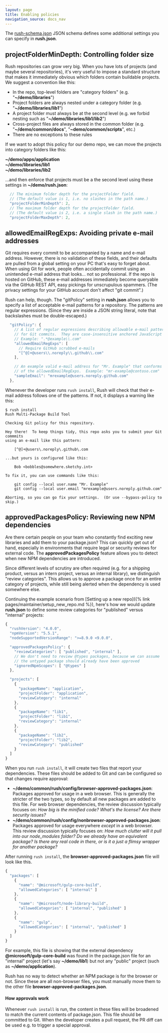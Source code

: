 ```yaml
---
layout: page
title: Enabling policies
navigation_source: docs_nav
---
```


The  [rush-schema.json](https://github.com/Microsoft/web-build-tools/blob/master/apps/rush-lib/src/schemas/rush.schema.json) JSON schema defines some additional settings you can specify in **rush.json**.

## projectFolderMinDepth: Controlling folder size

Rush repositories can grow very big.  When you have lots of projects (and maybe several repositories), it's very useful to impose a standard structure that makes it immediately obvious which folders contain buildable projects.  We suggest a convention like this:

- In the repo, top-level folders are "category folders" (e.g. "**~/demo/libraries**")
- Project folders are always nested under a category folder (e.g. "**~/demo/libraries/lib1**")
- A project folder must always be at the second level (e.g. we forbid nesting such as "**~/demo/libraries/lib1/lib2**")
- Cross-project files are always stored in the common folder (e.g. "**~/demo/common/docs**", "**~demo/common/scripts**", etc.)
- There are no exceptions to these rules

If we want to adopt this policy for our demo repo, we can move the projects into category folders like this:

  **~/demo/apps/application**<br/>
  **~/demo/libraries/lib1**<br/>
  **~/demo/libraries/lib2**<br/>

...and then enforce that projects must be a the second level using these settings in **~/demo/rush.json**:

```javascript
  // The minimum folder depth for the projectFolder field.
  // (The default value is 1, i.e. no slashes in the path name.)
  "projectFolderMinDepth": 2,
  // The maximum folder depth for the projectFolder field.
  // (The default value is 2, i.e. a single slash in the path name.)
  "projectFolderMaxDepth": 2,
```

## allowedEmailRegExps: Avoiding private e-mail addresses

Git requires every commit to be accompanied by a name and e-mail address.  However, there is no validation of these fields, and their defaults are pulled from a global setting on your PC that's easy to forget about.  When using Git for work, people often accidentally commit using an unintended e-mail address that looks... not so professional.  If the repo is hosted on GitHub, these e-mail addresses immediately become queryable via the GitHub REST API, easy pickings for unscrupulous spammers.  (The privacy settings for your GitHub account don't affect "git commit".)

Rush can help, though.  The "gitPolicy" setting in **rush.json** allows you to specify a list of acceptable e-mail patterns for a repository.  The patterns are regular expressions.  (Since they are inside a JSON string literal, note that backslashes must be double-escaped.)

```javascript
  "gitPolicy": {
    // A list of regular expressions describing allowable e-mail patterns
    // for Git commits.  They are case-insensitive anchored JavaScript RegExps.
    // Example: ".*@example\\.com"
    "allowedEmailRegExps": [
      // Require GitHub scrubbed e-mails
      "[^@]+@users\\.noreply\\.github\\.com"
    ],

    // An example valid e-mail address for "Mr. Example" that conforms to one
    // of the allowedEmailRegExps.  Example: "mr-example@contoso.com"
    "sampleEmail": "mrexample@users.noreply.github.com"
  },
```

Whenever the developer runs `rush install`, Rush will check that their e-mail address follows one of the patterns.  If not, it displays a warning like this:

```
$ rush install
Rush Multi-Package Build Tool

Checking Git policy for this repository.

Hey there!  To keep things tidy, this repo asks you to submit your Git commmits
using an e-mail like this pattern:

    [^@]+@users\.noreply\.github\.com

...but yours is configured like this:

    Bob <bobbles@somewhere.sketchy.int>

To fix it, you can use commands like this:

    git config --local user.name "Mr. Example"
    git config --local user.email "mrexample@users.noreply.github.com"

Aborting, so you can go fix your settings.  (Or use --bypass-policy to skip.)
```

## approvedPackagesPolicy: Reviewing new NPM dependencies

Are there certain people on your team who constantly find exciting new libraries and add them to your package.json?  This can quickly get out of hand, especially in environments that require legal or security reviews for external code.  The **approvedPackagesPolicy** feature allows you to detect when new NPM dependencies are introduced.

Since different levels of scrutiny are often required (e.g. for a shipping product, versus an intern project, versus an internal library), we distinguish "review categories".  This allows us to approve a package once for an entire category of projects, while still being alerted when the dependency is used somewhere else.

Continuing the example scenario from [Setting up a new repo]({% link pages/maintainer/setup_new_repo.md %}), here's how we would update **rush.json** to define some review categories for "published" versus "internal" projects:

```javascript
{
  "rushVersion": "4.0.0",
  "npmVersion": "5.5.1",
  "nodeSupportedVersionRange": ">=8.9.0 <9.0.0",

  "approvedPackagesPolicy": {
    "reviewCategories": [ "published", "internal" ],
    // We don't need to review @types packages, because we can assume
    // the untyped package should already have been approved
    "ignoredNpmScopes": [ "@types" ]
  },

  "projects": [
    {
      "packageName": "application",
      "projectFolder": "application",
      "reviewCategory": "internal"
    },
    {
      "packageName": "lib1",
      "projectFolder": "lib1",
      "reviewCategory": "internal"
    },
    {
      "packageName": "lib2",
      "projectFolder": "lib2",
      "reviewCategory": "published"
    }
  ]
}
```

When you run `rush install`, it will create two files that report your dependencies.  These files should be added to Git and can be configured so that changes require approval:

- **~/demo/common/rush/config/browser-approved-packages.json**:  Packages approved for usage in a web browser.  This is generally the stricter of the two types, so by default all new packages are added to this file.  For web browser dependencies, the review discussion typically focuses on:  _How big is the minified code?_  _What's the license?_  _Are there security issues?_
- **~/demo/common/rush/config/nonbrowser-approved-packages.json**:  Packages approved for usage everywhere *except* in a web browser. This review discussion typically focuses on:  _How much clutter will it pull into our node_modules folder?_  _Do we already have an equivalent package?_  _Is there any real code in there, or is it a just a flimsy wrapper for another package?_

After running `rush install`, the **browser-approved-packages.json** file will look like this.

```javascript
{
  "packages": [
    {
      "name": "@microsoft/gulp-core-build",
      "allowedCategories": [ "internal" ]
    },
    {
      "name": "@microsoft/node-library-build",
      "allowedCategories": [ "internal", "published" ]
    },
    {
      "name": "gulp",
      "allowedCategories": [ "internal", "published" ]
    }
  ]
}
```

For example, this file is showing that the external dependency **@microsoft/gulp-core-build** was found in the package.json file for an "internal" project (let's say **~/demo/lib1**) but not any "public" project (such as **~/demo/application**).

Rush has no way to detect whether an NPM package is for the browser or not.  Since these are all non-browser files, you must manually move them to the other file **browser-approved-packages.json**.

#### How approvals work

Whenever `rush install` is run, the content in these files will be broadened to match the current contents of package.json.  This file should be committed to Git.  When the developer creates a pull request, the PR diff can be used e.g. to trigger a special approval.
